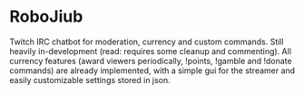 # RoboJiub

Twitch IRC chatbot for moderation, currency and custom commands. Still heavily in-development (read: requires some cleanup and commenting). All currency features (award viewers periodically, !points, !gamble and !donate commands) are already implemented, with a simple gui for the streamer and easily customizable settings stored in json.
